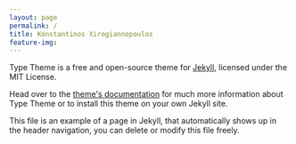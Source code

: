```yaml
---
layout: page
permalink: /
title: Konstantinos Xirogiannopoulos
feature-img:
---
```


Type Theme is a free and open-source theme for [Jekyll](http://jekyllrb.com/), licensed under the MIT License.


Head over to the [theme's documentation](https://rohanchandra.github.io/project/type/) for much more information about Type Theme or to install this theme on your own Jekyll site.

This file is an example of a page in Jekyll, that automatically shows up in the header navigation, you can delete or modify this file freely.
